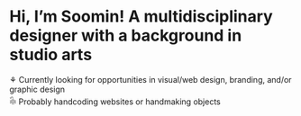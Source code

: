 <h1>Hi, I’m Soomin! A multidisciplinary designer with a background in studio arts </h1>
⚘ Currently looking for opportunities in visual/web design, branding, and/or graphic design<br>
𓇙 Probably handcoding websites or handmaking objects
